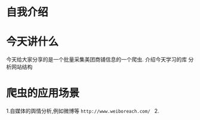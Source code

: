 # 自我介绍


# 今天讲什么
今天给大家分享的是一个批量采集美团商铺信息的一个爬虫.
介绍今天学习的库
分析网站结构





# 爬虫的应用场景
1.自媒体的舆情分析,例如微博等  `http://www.weiboreach.com/ `
2.


